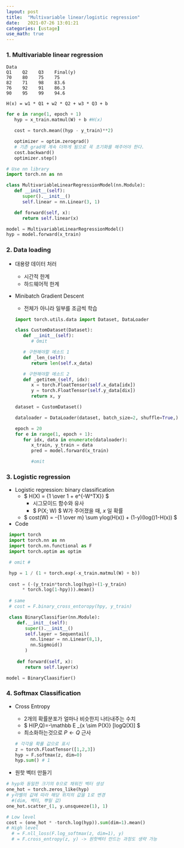 ```yaml
---
layout: post
title:  "Multivariable linear/logistic regression"
date:   2021-07-26 13:01:21
categories: [ustage]
use_math: true
---
```


### 1. Multivariable linear regression

```
Data
Q1    Q2    Q3    Final(y)
70    80    75    75
82    71    98    83.6
76    92    91    86.3
90    95    99    94.6

H(x) = w1 * Q1 + w2 * Q2 + w3 * Q3 + b
```

```python
for e in range(1, epoch + 1)
   hyp = x_train.matmul(W) + b #H(x)

   cost = torch.mean((hyp - y_train)**2)

   optimizer = optim.zerograd() 
   # 기존 grad에 계속 더하게 됨으로 꼭 초기화를 해주어야 한다.
   cost.backward()
   optimizer.step()
```

```python
# Use nn library
import torch.nn as nn

class MultivariableLinearRegressionModel(nn.Module):
   def __init__(self):
      super().__init__()
      self.linear = nn.Linear(3, 1)

   def forward(self, x):
      return self.linear(x)

model = MultivariableLinearRegressionModel()
hyp = model.forward(x_train)
```

### 2. Data loading
 * 대용량 데이터 처러
   * 시간적 한계
   * 하드웨어적 한계
 * Minibatch Gradient Descent
   * 전체가 아니라 일부를 조금씩 학습

   ```python
   import torch.utils.data import Dataset, DataLoader

   class CustomDataset(Dataset):
      def __init__(self):
         # Omit

      # 구현해야할 메소드 1
      def _len_(self):
         return len(self.x_data)

      # 구현해야할 메소드 2
      def _getitem_(self, idx):
         x = torch.FloatTensor(self.x_data[idx])
         y = torch.FloatTensor(self.y_data[dix])
         return x, y

   dataset = CustomDataset()

   dataloader = DataLoader(dataset, batch_size=2, shuffle=True,)

   epoch = 20
   for e in range(1, epoch + 1):
      for idx, data in enumerate(dataloader):
         x_train, y_train = data
         pred = model.forward(x_train)

         #omit
   ```

### 3. Logistic regression
 * Logistic regression: binary classification
   * $ H(X) = {1 \over 1 + e^{-W^TX}} $
      * 시그모이드 함수와 유사
      * $ P(X; W) $ W가 주어졌을 때, $x$ 일 확률
   * $ cost(W) = -{1 \over m} \sum ylog(H(x)) + (1-y)(log()1-H(x)) $
 * Code
 
```python
 import torch
 import torch.nn as nn
 import torch.nn.functional as F
 import torch.optim as optim

 # omit # 

 hyp = 1 / (1 + torch.exp(-x_train.matmul(W) + b))
 
 cost = (-(y_train*torch.log(hyp)+(1-y_train)
      * torch.log(1-hpy))).mean()
 
 # same
 # cost = F.binary_cross_entoropy(hpy, y_train)

 class BinaryClassifier(nn.Module):
    def.__init__(self):
       super().__init__()
       self.layer = Sequentail(
         nn.linear = nn.Linear(8,1),
         nn.Sigmoid()
       )
   
    def forward(self, x):
       return self.layer(x)

model = BinaryClaasifier()
```

### 4. Softmax Classification
 * Cross Entropy
   * 2개의 확률분포가 얼마나 비슷한지 나타내주는 수치
   * $ H(P,Q)=-\mathbb E _{x \sim P(X)} [logQ(X)] $
   * 최소화하는것으로 $P \leftarrow Q$ 근사

   ```python
   # 각각을 확률 값으로 표시
   z = torch.FloatTensor([1,2,3])
   hyp = F.softmax(z, dim=0)
   hyp.sum() # 1
   ```
 * 원핫 벡터 만들기

 ```python
 # hyp와 동일한 크기의 0으로 채워진 벡터 생성
 one_hot = torch.zeros_like(hyp)
 # y라벨의 값에 따라 해당 위치의 값을 1로 변경
   #(dim, 벡터, 뿌릴 값)
 one_hot.scatter_(1, y.unsqueeze(1), 1)

 # Low level
 cost = (one_hot * -torch.log(hyp)).sum(dim=1).mean()
 # High level
   # = F.nll_loss(F.log_softmax(z, dim=1), y)
   # = F.cross_entropy(z, y) -> 원핫벡터 만드는 과정도 생략 가능
 ```
